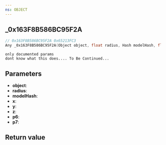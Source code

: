```yaml
---
ns: OBJECT
---
```

## _0x163F8B586BC95F2A

```c
// 0x163F8B586BC95F2A 0x65213FC3
Any _0x163F8B586BC95F2A(Object object, float radius, Hash modelHash, float x, float y, float z, Vector3* p6, int p7);
```

```
only documented params  
dont know what this does.... To Be Continued...  
```

## Parameters
* **object**:
* **radius**: 
* **modelHash**: 
* **x**: 
* **y**: 
* **z**: 
* **p6**: 
* **p7**: 

## Return value
